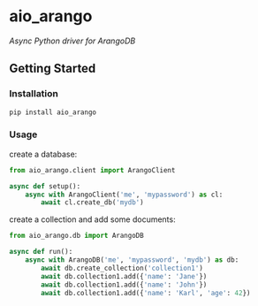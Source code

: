 # aio_arango
*Async Python driver for ArangoDB*

## Getting Started

### Installation

```bash
pip install aio_arango
```  

### Usage

create a database:

```python
from aio_arango.client import ArangoClient

async def setup():
    async with ArangoClient('me', 'mypassword') as cl:
        await cl.create_db('mydb')
```

create a collection and add some documents:

```python
from aio_arango.db import ArangoDB

async def run():
    async with ArangoDB('me', 'mypassword', 'mydb') as db:
        await db.create_collection('collection1')
        await db.collection1.add({'name': 'Jane'})
        await db.collection1.add({'name': 'John'})
        await db.collection1.add({'name': 'Karl', 'age': 42})
```